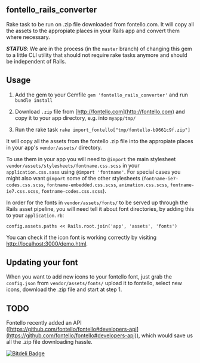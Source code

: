 ## fontello_rails_converter

Rake task to be run on .zip file downloaded from fontello.com.  It will copy all the assets to the appropiate places in your Rails app and convert them where necessary.

***STATUS***:  We are in the process (in the `master` branch) of changing this gem to a little CLI utility that should not require rake tasks anymore and should be independent of Rails.


## Usage

1. Add the gem to your Gemfile `gem 'fontello_rails_converter'` and run `bundle install`

1. Download `.zip` file from [http://fontello.com](http://fontello.com) and copy it to your app directory, e.g. into `myapp/tmp/`

1. Run the rake task `rake import_fontello["tmp/fontello-b9661c9f.zip"]`

It will copy all the assets from the fontello .zip file into the appropiate places in your app's `vendor/assets/` directory.

To use them in your app you will need to `@import` the main stylesheet `vendor/assets/stylesheets/fontname.css.scss` in your `application.css.sass` using `@import 'fontname'`.  For special cases you might also want `@import` some of the other stylesheets (`fontname-ie7-codes.css.scss`, `fontname-embedded.css.scss`, `animation.css.scss`, `fontname-ie7.css.scss`, `fontname-codes.css.scss`).

In order for the fonts in `vendor/assets/fonts/` to be served up through the Rails asset pipeline, you will need tell it about font directories, by adding this to your `application.rb`:

    config.assets.paths << Rails.root.join('app', 'assets', 'fonts')

You can check if the icon font is working correctly by visiting [http://localhost:3000/demo.html](http://localhost:3000/demo.html).

## Updating your font

When you want to add new icons to your fontello font, just grab the `config.json` from `vendor/assets/fonts/` upload it to fontello, select new icons, download the .zip file and start at step 1.

## TODO

Fontello recently added an API ([https://github.com/fontello/fontello#developers-api](https://github.com/fontello/fontello#developers-api)), which would save us all the .zip file downloading hassle.







[![Bitdeli Badge](https://d2weczhvl823v0.cloudfront.net/railslove/fontello_rails_converter/trend.png)](https://bitdeli.com/free "Bitdeli Badge")

